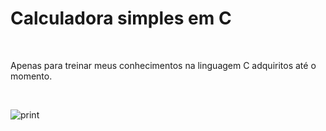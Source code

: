 <h1> Calculadora simples em C </h1>
<br>
<p> Apenas para treinar meus conhecimentos na linguagem C adquiritos até o momento. </p>
<br>


![print](https://user-images.githubusercontent.com/65837228/167307000-50e54e54-e744-4d8d-aa1a-355fdef689d2.png)


